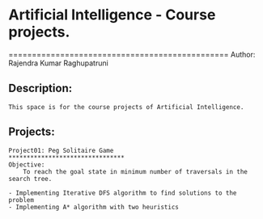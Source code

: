# Artificial Intelligence - Course projects.
===============================================
Author: Rajendra Kumar Raghupatruni

Description:
-------------
    This space is for the course projects of Artificial Intelligence.

Projects:
----------
    Project01: Peg Solitaire Game
    ********************************
    Objective:
        To reach the goal state in minimum number of traversals in the search tree.

    - Implementing Iterative DFS algorithm to find solutions to the problem
    - Implementing A* algorithm with two heuristics
